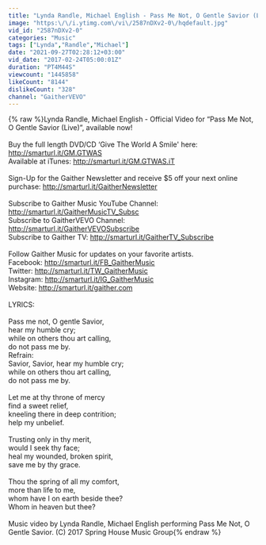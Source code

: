 ```yaml
---
title: "Lynda Randle, Michael English - Pass Me Not, O Gentle Savior (Live)"
image: "https:\/\/i.ytimg.com\/vi\/2587nDXv2-0\/hqdefault.jpg"
vid_id: "2587nDXv2-0"
categories: "Music"
tags: ["Lynda","Randle","Michael"]
date: "2021-09-27T02:28:12+03:00"
vid_date: "2017-02-24T05:00:01Z"
duration: "PT4M44S"
viewcount: "1445858"
likeCount: "8144"
dislikeCount: "328"
channel: "GaitherVEVO"
---
```

{% raw %}Lynda Randle, Michael English - Official Video for “Pass Me Not, O Gentle Savior (Live)”, available now!<br /><br />Buy the full length DVD/CD ‘Give The World A Smile' here: <a rel="nofollow" target="blank" href="http://smarturl.it/GM.GTWAS">http://smarturl.it/GM.GTWAS</a><br />Available at iTunes: <a rel="nofollow" target="blank" href="http://smarturl.it/GM.GTWAS.iT">http://smarturl.it/GM.GTWAS.iT</a><br /><br />Sign-Up for the Gaither Newsletter and receive $5 off your next online purchase: <a rel="nofollow" target="blank" href="http://smarturl.it/GaitherNewsletter">http://smarturl.it/GaitherNewsletter</a><br /><br />Subscribe to Gaither Music YouTube Channel: <a rel="nofollow" target="blank" href="http://smarturl.it/GaitherMusicTV_Subsc">http://smarturl.it/GaitherMusicTV_Subsc</a><br />Subscribe to GaitherVEVO Channel: <a rel="nofollow" target="blank" href="http://smarturl.it/GaitherVEVOSubscribe">http://smarturl.it/GaitherVEVOSubscribe</a><br />Subscribe to Gaither TV: <a rel="nofollow" target="blank" href="http://smarturl.it/GaitherTV_Subscribe">http://smarturl.it/GaitherTV_Subscribe</a><br /><br />Follow Gaither Music for updates on your favorite artists.<br />Facebook: <a rel="nofollow" target="blank" href="http://smarturl.it/FB_GaitherMusic">http://smarturl.it/FB_GaitherMusic</a><br />Twitter: <a rel="nofollow" target="blank" href="http://smarturl.it/TW_GaitherMusic">http://smarturl.it/TW_GaitherMusic</a><br />Instagram: <a rel="nofollow" target="blank" href="http://smarturl.it/IG_GaitherMusic">http://smarturl.it/IG_GaitherMusic</a><br />Website: <a rel="nofollow" target="blank" href="http://smarturl.it/gaither.com">http://smarturl.it/gaither.com</a><br /><br />LYRICS:<br /><br />Pass me not, O gentle Savior,<br />hear my humble cry;<br />while on others thou art calling,<br />do not pass me by.<br />Refrain:<br />Savior, Savior, hear my humble cry;<br />while on others thou art calling,<br />do not pass me by.<br /><br />Let me at thy throne of mercy<br />find a sweet relief,<br />kneeling there in deep contrition;<br />help my unbelief.<br /><br />Trusting only in thy merit,<br />would I seek thy face;<br />heal my wounded, broken spirit,<br />save me by thy grace.<br /><br />Thou the spring of all my comfort,<br />more than life to me,<br />whom have I on earth beside thee?<br />Whom in heaven but thee?<br /><br />Music video by Lynda Randle, Michael English performing Pass Me Not, O Gentle Savior. (C) 2017 Spring House Music Group{% endraw %}

